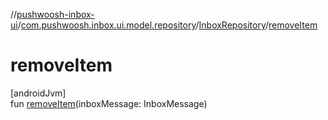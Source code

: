 //[pushwoosh-inbox-ui](../../../index.md)/[com.pushwoosh.inbox.ui.model.repository](../index.md)/[InboxRepository](index.md)/[removeItem](remove-item.md)

# removeItem

[androidJvm]\
fun [removeItem](remove-item.md)(inboxMessage: InboxMessage)
